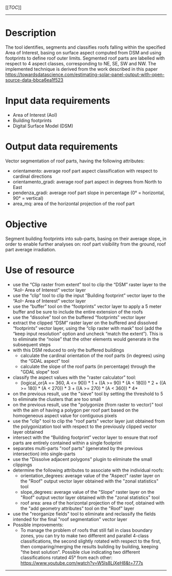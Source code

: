
[[_TOC_]]

--------------------------------------------------------------------------------------------------------

# Description

The tool identifies, segments and classifies roofs falling within the specified Area of Interest, basing on surface aspect computed from DSM and using footprints to define roof outer limits. Segmented roof parts are labelled with respect to 4 aspect classes, corresponding to NE, SE, SW and NW. The implemented technique is derived from the work described in this paper https://towardsdatascience.com/estimating-solar-panel-output-with-open-source-data-bbca6ea1f523 

# Input data requirements

* Area of Interest (AoI)
* Building footprints
* Digital Surface Model (DSM)

# Output data requirements

Vector segmentation of roof parts, having the following attributes:

* orientamento: average roof part aspect classification with respect to cardinal directions 
* orientamento_gradi: average roof part aspect in degrees from North to East
* pendenza_gradi: average roof part slope in percentage (0° = horizontal, 90° = vertical)
* area_mq: area of the horizontal projection of the roof part

# Objective

Segment building footprints into sub-parts, basing on their average slope, in order to enable further analyses on: roof part visibility from the ground, roof part average irradiation.

# Use of resource

* use the “Clip raster from extent” tool to clip the “DSM” raster layer to the “AoI– Area of Interest” vector layer
* use the “clip” tool to clip the input “Building footprint” vector layer to the “AoI– Area of Interest” vector layer
* use the “buffer” tool on the “footprints” vector layer to apply a 5 meter buffer and be sure to include the entire extension of the roofs
* use the “dissolve” tool on the buffered “footprints” vector layer
* extract the clipped “DSM” raster layer on the buffered and dissolved “footprints” vector layer, using the “clip raster with mask” tool (add the “keep input resolution” option and uncheck “match the extent”). This is to eliminate the “noise” that the other elements would generate in the subsequent steps
* with this DSM reduced to only the buffered buildings
   * calculate the cardinal orientation of the roof parts (in degrees) using the “GDAL aspect” tool
   * calculate the slope of the roof parts (in percentage) through the "GDAL slope" tool
* classify the aspect values with the "raster calculator" tool:
   * (logical_or(A == 360, A <= 90)) * 1 + ((A >= 90) * (A < 180)) * 2 + ((A >= 180) * (A < 270)) * 3 + ((A >= 270) * (A < 360)) * 4* 
* on the previous result, use the "sieve" tool by setting the threshold to 5 to eliminate the clusters that are too small
* on the previous result, use the "polygonize (from raster to vector)" tool with the aim of having a polygon per roof part based on the homogeneous aspect value for contiguous pixels
* use the "clip" tool to clip the "roof parts" vector layer just obtained from the polygonization tool with respect to the previously clipped vector layer obtained
* intersect with the “Building footprint” vector layer to ensure that roof parts are entirely contained within a single footprint
* separates multi-parts "roof parts" (generated by the previous intersection) into single-parts
* use the "Dissolve adjacent polygons" plugin to eliminate the small clippings
* determine the following attributes to associate with the individual roofs:
   * orientation_degrees: average value of the "Aspect" raster layer on the "Roof" output vector layer obtained with the "zonal statistics" tool
   * slope_degrees: average value of the "Slope" raster layer on the "Roof" output vector layer obtained with the "zonal statistics" tool
   * roof area: area of the horizontal projection of the roof, obtained with the "add geometry attributes" tool on the "Roof" layer
* use the "reorganize fields" tool to eliminate and reclassify the fields intended for the final "roof segmentation" vector layer
* Possible improvements:
   * To manage the problem of roofs that still fall in class boundary zones, you can try to make two different and parallel 4-class classifications, the second slightly rotated with respect to the first, then comparing/merging the results building by building, keeping "the best solution". Possible clue indicating two different classifications rotated 45° from each other: https://www.youtube.com/watch?v=W5ls8LjXeH8&t=777s 

--------------------------------------------------------------------------------------------------------
